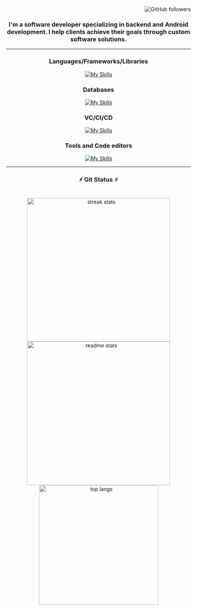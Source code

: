 <div align="right"

![GitHub followers](https://img.shields.io/github/followers/mwangi-brian?style=plastic&logo=appveyor&labelColor=ffffff&color=fedcba&cacheSeconds=3900)

</div>

<h3 align="center">I'm a software developer specializing in backend and Android development. I help clients achieve their goals through custom software solutions.</h3>

---

  <h3 align="center">Languages/Frameworks/Libraries</h3>
  <div align="center">

    
  [![My Skills](https://skillicons.dev/icons?i=python,flask,django,qt&perline=7)](https://skillicons.dev)

  </div>

<h3 align="center">Databases</h3>
<div align="center">

    
  [![My Skills](https://skillicons.dev/icons?i=mysql,postgres&perline=6)](https://skillicons.dev)

  </div>
</p>


</p>
<h3 align="center">VC/CI/CD</h3>
<div align="center">

    
  [![My Skills](https://skillicons.dev/icons?i=git,github,gitlab&perline=6)](https://skillicons.dev)

  </div>
</p>
<h3 align="center">Tools and Code editors </h3>
<div align="center">

    
  [![My Skills](https://skillicons.dev/icons?i=sublime,docker,vscode,postman,bash&perline=5)](https://skillicons.dev)

  </div>
</p>

---
<div align="center">
<h3 align="center">⚡  Git Status ⚡ </h3>
<br>
<div align=center>
  <img width=390 src="https://streak-stats.demolab.com/?user=mwangi-brian&count_private=true&theme=react&border_radius=10" alt="streak stats"/>
  <img width=390 src="https://github-readme-stats-salesp07.vercel.app/api?username=mwangi-brian&count_private=true&show_icons=true&theme=react&rank_icon=github&border_radius=10" alt="readme stats" />
  <br/>
  <img width=325 align="center" src="https://github-readme-stats-salesp07.vercel.app/api/top-langs/?username=mwangi-brian&hide=HTML&langs_count=8&layout=compact&theme=react&border_radius=10&size_weight=0.5&count_weight=0.5&exclude_repo=github-readme-stats" alt="top langs" />
</div>
